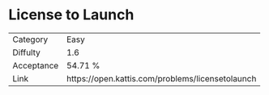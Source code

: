 # License to Launch

<table>
    <tr>
        <td>Category</td>
        <td>Easy</td>
    </tr>
    <tr>
        <td>Diffulty</td>
        <td>1.6</td>
    </tr>
    <tr>
        <td>Acceptance</td>
        <td>54.71 %</td>
    </tr>
    <tr>
        <td>Link</td>
        <td>https://open.kattis.com/problems/licensetolaunch</td>
    </tr>
</table>